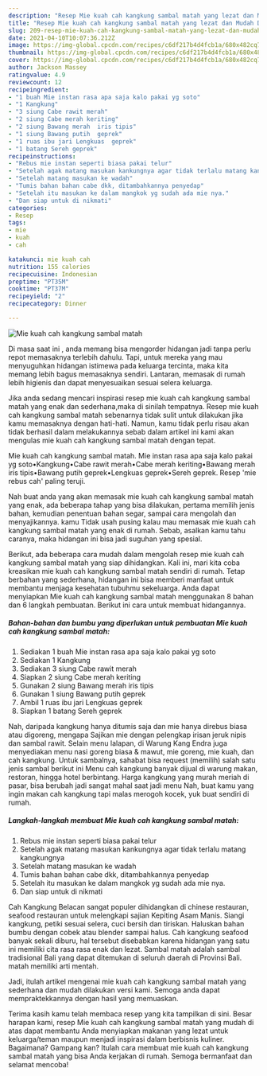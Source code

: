 ```yaml
---
description: "Resep Mie kuah cah kangkung sambal matah yang lezat dan Mudah Dibuat"
title: "Resep Mie kuah cah kangkung sambal matah yang lezat dan Mudah Dibuat"
slug: 209-resep-mie-kuah-cah-kangkung-sambal-matah-yang-lezat-dan-mudah-dibuat
date: 2021-04-10T10:07:36.212Z
image: https://img-global.cpcdn.com/recipes/c6df217b4d4fcb1a/680x482cq70/mie-kuah-cah-kangkung-sambal-matah-foto-resep-utama.jpg
thumbnail: https://img-global.cpcdn.com/recipes/c6df217b4d4fcb1a/680x482cq70/mie-kuah-cah-kangkung-sambal-matah-foto-resep-utama.jpg
cover: https://img-global.cpcdn.com/recipes/c6df217b4d4fcb1a/680x482cq70/mie-kuah-cah-kangkung-sambal-matah-foto-resep-utama.jpg
author: Jackson Massey
ratingvalue: 4.9
reviewcount: 12
recipeingredient:
- "1 buah Mie instan rasa apa saja kalo pakai yg soto"
- "1 Kangkung"
- "3 siung Cabe rawit merah"
- "2 siung Cabe merah keriting"
- "2 siung Bawang merah  iris tipis"
- "1 siung Bawang putih  geprek"
- "1 ruas ibu jari Lengkuas  geprek"
- "1 batang Sereh geprek"
recipeinstructions:
- "Rebus mie instan seperti biasa pakai telur"
- "Setelah agak matang masukan kankungnya agar tidak terlalu matang kangkungnya"
- "Setelah matang masukan ke wadah"
- "Tumis bahan bahan cabe dkk, ditambahkannya penyedap"
- "Setelah itu masukan ke dalam mangkok yg sudah ada mie nya."
- "Dan siap untuk di nikmati"
categories:
- Resep
tags:
- mie
- kuah
- cah

katakunci: mie kuah cah 
nutrition: 155 calories
recipecuisine: Indonesian
preptime: "PT35M"
cooktime: "PT37M"
recipeyield: "2"
recipecategory: Dinner

---
```



![Mie kuah cah kangkung sambal matah](https://img-global.cpcdn.com/recipes/c6df217b4d4fcb1a/680x482cq70/mie-kuah-cah-kangkung-sambal-matah-foto-resep-utama.jpg)

Di masa  saat ini , anda memang bisa mengorder hidangan jadi tanpa perlu repot memasaknya terlebih dahulu. Tapi, untuk mereka yang mau menyuguhkan hidangan istimewa pada keluarga tercinta, maka kita memang lebih bagus memasaknya sendiri. Lantaran, memasak di rumah lebih higienis dan dapat menyesuaikan sesuai selera keluarga.

Jika anda sedang mencari inspirasi resep mie kuah cah kangkung sambal matah yang enak dan sederhana,maka di sinilah tempatnya. Resep mie kuah cah kangkung sambal matah  sebenarnya tidak sulit untuk dilakukan jika kamu memasaknya dengan hati-hati. Namun, kamu tidak perlu risau akan tidak berhasil dalam melakukannya 
sebab dalam artikel ini kami akan mengulas mie kuah cah kangkung sambal matah dengan tepat.  

Mie kuah cah kangkung sambal matah. Mie instan rasa apa saja kalo pakai yg soto•Kangkung•Cabe rawit merah•Cabe merah keriting•Bawang merah iris tipis•Bawang putih geprek•Lengkuas geprek•Sereh geprek. Resep &#39;mie rebus cah&#39; paling teruji.

Nah buat anda yang akan memasak mie kuah cah kangkung sambal matah yang enak, ada beberapa tahap yang bisa dilakukan, pertama memilih jenis bahan, kemudian penentuan bahan segar, sampai cara mengolah dan menyajikannya. kamu Tidak usah pusing kalau mau memasak mie kuah cah kangkung sambal matah yang enak di rumah. Sebab, asalkan kamu  tahu caranya, maka hidangan ini bisa jadi suguhan yang spesial.

Berikut, ada beberapa cara mudah dalam mengolah resep mie kuah cah kangkung sambal matah yang siap dihidangkan. Kali ini, mari kita coba kreasikan mie kuah cah kangkung sambal matah sendiri di rumah. Tetap berbahan yang sederhana, hidangan ini bisa memberi manfaat untuk membantu menjaga kesehatan tubuhmu sekeluarga. Anda dapat menyiapkan Mie kuah cah kangkung sambal matah menggunakan 8 bahan dan 6 langkah pembuatan. Berikut ini cara untuk membuat hidangannya.

<!--inarticleads1-->

##### Bahan-bahan dan bumbu yang diperlukan untuk pembuatan Mie kuah cah kangkung sambal matah:

1. Sediakan 1 buah Mie instan rasa apa saja kalo pakai yg soto
1. Sediakan 1 Kangkung
1. Sediakan 3 siung Cabe rawit merah
1. Siapkan 2 siung Cabe merah keriting
1. Gunakan 2 siung Bawang merah  iris tipis
1. Gunakan 1 siung Bawang putih  geprek
1. Ambil 1 ruas ibu jari Lengkuas  geprek
1. Siapkan 1 batang Sereh geprek


Nah, daripada kangkung hanya ditumis saja dan mie hanya direbus biasa atau digoreng, mengapa Sajikan mie dengan pelengkap irisan jeruk nipis dan sambal rawit. Selain menu lalapan, di Warung Kang Endra juga menyediakan menu nasi goreng biasa &amp; mawut, mie goreng, mie kuah, dan cah kangkung. Untuk sambalnya, sahabat bisa request (memilih) salah satu jenis sambal berikut ini Menu cah kangkung banyak dijual di warung makan, restoran, hingga hotel berbintang. Harga kangkung yang murah meriah di pasar, bisa berubah jadi sangat mahal saat jadi menu Nah, buat kamu yang ingin makan cah kangkung tapi malas merogoh kocek, yuk buat sendiri di rumah. 

<!--inarticleads2-->

##### Langkah-langkah membuat Mie kuah cah kangkung sambal matah:

1. Rebus mie instan seperti biasa pakai telur
1. Setelah agak matang masukan kankungnya agar tidak terlalu matang kangkungnya
1. Setelah matang masukan ke wadah
1. Tumis bahan bahan cabe dkk, ditambahkannya penyedap
1. Setelah itu masukan ke dalam mangkok yg sudah ada mie nya.
1. Dan siap untuk di nikmati


Cah Kangkung Belacan sangat populer dihidangkan di chinese restauran, seafood restauran untuk melengkapi sajian Kepiting Asam Manis. Siangi kangkung, petiki sesuai selera, cuci bersih dan tiriskan. Haluskan bahan bumbu dengan cobek atau blender sampai halus. Cah kangkung seafood banyak sekali diburu, hal tersebut disebabkan karena hidangan yang satu ini memiliki cita rasa rasa enak dan lezat. Sambal matah adalah sambal tradisional Bali yang dapat ditemukan di seluruh daerah di Provinsi Bali. matah memiliki arti mentah. 

Jadi, itulah artikel mengenai  mie kuah cah kangkung sambal matah  yang sederhana dan mudah dilakukan versi kami. Semoga anda dapat mempraktekkannya dengan hasil yang memuaskan. 

Terima kasih kamu telah membaca resep yang kita tampilkan di sini. Besar harapan kami, resep  Mie kuah cah kangkung sambal matah yang mudah di atas dapat membantu Anda menyiapkan makanan yang lezat untuk keluarga/teman maupun menjadi inspirasi dalam berbisnis kuliner. Bagaimana? Gampang kan? Itulah cara membuat mie kuah cah kangkung sambal matah yang bisa Anda kerjakan di rumah. Semoga bermanfaat dan selamat mencoba!

